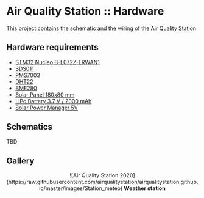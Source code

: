 # Air Quality Station :: Hardware
This project contains the schematic and the wiring of the Air Quality Station

## Hardware requirements
* [STM32 Nucleo B-L072Z-LRWAN1](https://www.st.com/en/evaluation-tools/b-l072z-lrwan1.html)
* [SDS011](https://cdn-reichelt.de/documents/datenblatt/X200/SDS011-DATASHEET.pdf)
* [PMS7003](https://usermanual.wiki/Document/PMS7003seriesdata20manualEnglishV25.1220636559/view)
* [DHT22](https://cdn-shop.adafruit.com/datasheets/Digital+humidity+and+temperature+sensor+AM2302.pdf)
* [BME280](https://www.waveshare.com/w/upload/7/75/BME280_Environmental_Sensor_User_Manual_EN.pdf)
* [Solar Panel 180x80 mm](https://www.gotronic.fr/art-cellule-solaire-sol2w-18995.htm#complte_desc)
* [LiPo Battery 3.7 V / 2000 mAh](https://www.sparkfun.com/datasheets/Batteries/UnionBattery-2000mAh.pdf)
* [Solar Power Manager 5V](https://www.dfrobot.com/product-1712.html)

## Schematics

TBD

## Gallery


<p align="center">
  ![Air Quality Station 2020](https://raw.githubusercontent.com/airqualitystation/airqualitystation.github.io/master/images/Station_meteo)
  <b>Weather station </b><br>
</p>
